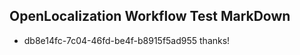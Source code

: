 ## OpenLocalization Workflow Test MarkDown
* db8e14fc-7c04-46fd-be4f-b8915f5ad955 thanks!

<!--HONumber=Aug16_HO5-->


